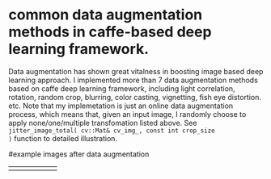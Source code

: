 # common data augmentation methods in caffe-based deep learning framework.
Data augmentation has shown great vitalness in boosting image based deep learning approach. I implemented more than 7 data augmentation methods based on caffe deep learning framework, including light correlation, rotation, random crop, blurring, color casting, vignetting, fish eye distortion. etc. Note that my implemetation is just an online data augmentation process, which means that, given an input image, I randomly choose to apply none/one/multiple transfomation listed above. See <code>jitter_image_total( cv::Mat& cv_img_, const int crop_size )</code> function to detailed illustration.

#example images after data augmentation
<table>
<tr>
<td><a href="http://7xrja7.com1.z0.glb.clouddn.com/test_img_github.jpg"><img src="http://7xrja7.com1.z0.glb.clouddn.com/test_img_github.jpg" alt="" /></a></td>
<td><a href="http://7xrja7.com1.z0.glb.clouddn.com/img_with_fish_distortion.jpg"><img src="http://7xrja7.com1.z0.glb.clouddn.com/img_with_fish_distortion.jpg" alt="" /></a></td>
<td><a href="http://7xrja7.com1.z0.glb.clouddn.com/img_with_vignetting.jpg"><img src="http://7xrja7.com1.z0.glb.clouddn.com/img_with_vignetting.jpg" alt="" /></a></td>
<td><a href="http://7xrja7.com1.z0.glb.clouddn.com/16.jpg"><img 
src="http://7xrja7.com1.z0.glb.clouddn.com/16.jpg" alt="" /></a></td>
<td><a href="http://7xrja7.com1.z0.glb.clouddn.com/36.jpg"><img 
src="http://7xrja7.com1.z0.glb.clouddn.com/36.jpg" alt="" /></a></td>
<td><a href="http://7xrja7.com1.z0.glb.clouddn.com/50.jpg"><img 
src="http://7xrja7.com1.z0.glb.clouddn.com/50.jpg" alt="" /></a></td>
</tr>
</table>
